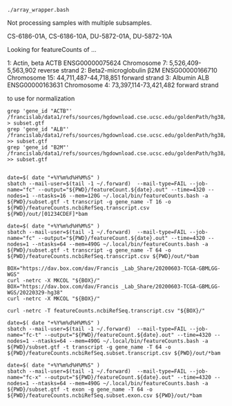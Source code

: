 


```
./array_wrapper.bash
```

Not processing samples with multiple subsamples.

CS-6186-01A, CS-6186-10A, DU-5872-01A, DU-5872-10A






Looking for featureCounts of ...

1: Actin, beta	                   ACTB   ENSG00000075624   Chromosome 7: 5,526,409-5,563,902 reverse strand
2: Beta2-microglobulin    β2M     ENSG00000166710   Chromosome 15: 44,711,487-44,718,851 forward strand
3: Albumin                         ALB      ENSG00000163631   Chromosome 4: 73,397,114-73,421,482 forward strand

to use for normalization



```
grep 'gene_id "ACTB"' /francislab/data1/refs/sources/hgdownload.cse.ucsc.edu/goldenPath/hg38/bigZips/genes/hg38.ncbiRefSeq.gtf > subset.gtf
grep 'gene_id "ALB"' /francislab/data1/refs/sources/hgdownload.cse.ucsc.edu/goldenPath/hg38/bigZips/genes/hg38.ncbiRefSeq.gtf >> subset.gtf
grep 'gene_id "B2M"' /francislab/data1/refs/sources/hgdownload.cse.ucsc.edu/goldenPath/hg38/bigZips/genes/hg38.ncbiRefSeq.gtf >> subset.gtf


```



```
date=$( date "+%Y%m%d%H%M%S" )
sbatch --mail-user=$(tail -1 ~/.forward)  --mail-type=FAIL --job-name="fc" --output="${PWD}/featureCount.${date}.out" --time=4320 --nodes=1 --ntasks=16 --mem=120G ~/.local/bin/featureCounts.bash -a ${PWD}/subset.gtf -t transcript -g gene_name -T 16 -o ${PWD}/featureCounts.ncbiRefSeq.transcript.csv ${PWD}/out/[01234CDEF]*bam

date=$( date "+%Y%m%d%H%M%S" )
sbatch --mail-user=$(tail -1 ~/.forward)  --mail-type=FAIL --job-name="fc" --output="${PWD}/featureCount.${date}.out" --time=4320 --nodes=1 --ntasks=64 --mem=490G ~/.local/bin/featureCounts.bash -a ${PWD}/subset.gtf -t transcript -g gene_name -T 64 -o ${PWD}/featureCounts.ncbiRefSeq.transcript.csv ${PWD}/out/*bam

```





```
BOX="https://dav.box.com/dav/Francis _Lab_Share/20200603-TCGA-GBMLGG-WGS"
curl -netrc -X MKCOL "${BOX}/"
BOX="https://dav.box.com/dav/Francis _Lab_Share/20200603-TCGA-GBMLGG-WGS/20220329-hg38"
curl -netrc -X MKCOL "${BOX}/"

curl -netrc -T featureCounts.ncbiRefSeq.transcript.csv "${BOX}/"
```

```
date=$( date "+%Y%m%d%H%M%S" )
sbatch --mail-user=$(tail -1 ~/.forward)  --mail-type=FAIL --job-name="fc-t" --output="${PWD}/featureCount.${date}.out" --time=4320 --nodes=1 --ntasks=64 --mem=490G ~/.local/bin/featureCounts.bash -a ${PWD}/subset.gtf -t transcript -g gene_name -T 64 -o ${PWD}/featureCounts.ncbiRefSeq.subset.transcript.csv ${PWD}/out/*bam

date=$( date "+%Y%m%d%H%M%S" )
sbatch --mail-user=$(tail -1 ~/.forward)  --mail-type=FAIL --job-name="fc-x" --output="${PWD}/featureCount.${date}.out" --time=4320 --nodes=1 --ntasks=64 --mem=490G ~/.local/bin/featureCounts.bash -a ${PWD}/subset.gtf -t exon -g gene_name -T 64 -o ${PWD}/featureCounts.ncbiRefSeq.subset.exon.csv ${PWD}/out/*bam
```



